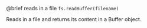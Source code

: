 

@brief reads in a file
`fs.readBuffer(filename)`

Reads in a file and returns its content in a Buffer object.

